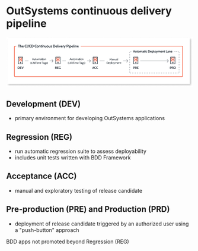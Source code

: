 # OutSystems continuous delivery pipeline

![alt text](images/continuous-delivery-pipeline.png)

## Development (DEV)

* primary environment for developing OutSystems applications

## Regression (REG)

* run automatic regression suite to assess deployability
* includes unit tests written with BDD Framework

## Acceptance (ACC)

* manual and exploratory testing of release candidate

## Pre-production (PRE) and Production (PRD)

* deployment of release candidate triggered by an authorized user using a "push-button" approach

BDD apps not promoted beyond Regression (REG)